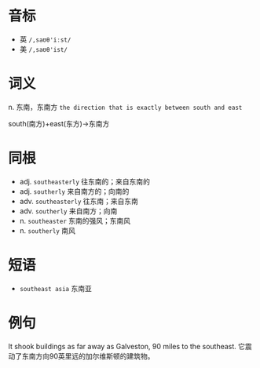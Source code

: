 # 音标

- 英 `/,saʊθ'iːst/`
- 美 `/,saʊθ'ist/`

# 词义

n. 东南，东南方
`the direction that is exactly between south and east`



south(南方)+east(东方)→东南方

# 同根

- adj. `southeasterly` 往东南的；来自东南的
- adj. `southerly` 来自南方的；向南的
- adv. `southeasterly` 往东南；来自东南
- adv. `southerly` 来自南方；向南
- n. `southeaster` 东南的强风；东南风
- n. `southerly` 南风

# 短语

- `southeast asia` 东南亚

# 例句

It shook buildings as far away as Galveston, 90 miles to the southeast.
它震动了东南方向90英里远的加尔维斯顿的建筑物。


